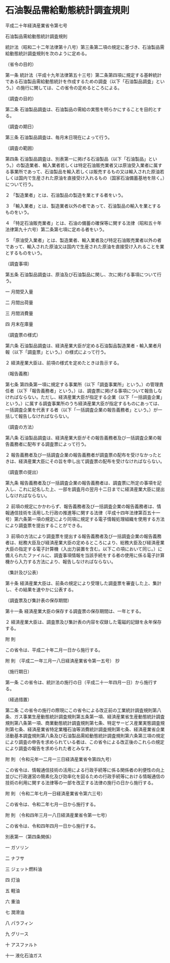 # 石油製品需給動態統計調査規則

平成二十年経済産業省令第七号

石油製品需給動態統計調査規則

統計法（昭和二十二年法律第十八号）第三条第二項の規定に基づき、石油製品需給動態統計調査規則を次のように定める。

（省令の目的）

第一条 統計法（平成十九年法律第五十三号）第二条第四項に規定する基幹統計である石油製品需給動態統計を作成するための調査（以下「石油製品調査」という。）の施行に関しては、この省令の定めるところによる。

（調査の目的）

第二条 石油製品調査は、石油製品の需給の実態を明らかにすることを目的とする。

（調査の期日）

第三条 石油製品調査は、毎月末日現在によって行う。

（調査の範囲）

第四条 石油製品調査は、別表第一に掲げる石油製品（以下「石油製品」という。）の製造業者、輸入業者若しくは特定石油販売業者又は原油受入業者に属する事業所であって、石油製品を輸入若しくは販売するもの又は輸入された原油若しくは国内で生産された原油を直接受け入れるもの（国家石油備蓄基地を除く。）について行う。

２ 「製造業者」とは、石油製品の製造を業とする者をいう。

３ 「輸入業者」とは、製造業者以外の者であって、石油製品の輸入を業とするものをいう。

４ 「特定石油販売業者」とは、石油の備蓄の確保等に関する法律（昭和五十年法律第九十六号）第二条第七項に定める者をいう。

５ 「原油受入業者」とは、製造業者、輸入業者及び特定石油販売業者以外の者であって、輸入された原油又は国内で生産された原油を直接受け入れることを業とするものをいう。

（調査事項）

第五条 石油製品調査は、原油及び石油製品に関し、次に掲げる事項について行う。

一 月間受入量

二 月間出荷量

三 月間消費量

四 月末在庫量

（調査票の様式）

第六条 石油製品調査は、経済産業大臣が定める石油製品製造業者・輸入業者月報（以下「調査票」という。）の様式によって行う。

２ 経済産業大臣は、前項の様式を定めたときは告示する。

（報告義務）

第七条 第四条第一項に規定する事業所（以下「調査事業所」という。）の管理責任者（以下「報告義務者」という。）は、調査票に掲げる事項について報告しなければならない。ただし、経済産業大臣が指定する企業（以下「一括調査企業」という。）に属する調査事業所のうち経済産業大臣が指定するものにあっては、一括調査企業を代表する者（以下「一括調査企業の報告義務者」という。）が一括して報告しなければならない。

（調査の方法）

第八条 石油製品調査は、経済産業大臣がその報告義務者及び一括調査企業の報告義務者に配布する調査票によって行う。

２ 報告義務者及び一括調査企業の報告義務者が調査票の配布を受けなかったときは、経済産業大臣にその旨を申し出て調査票の配布を受けなければならない。

（調査票の提出）

第九条 報告義務者及び一括調査企業の報告義務者は、調査票に所定の事項を記入し、これに記名した上、一部を調査月の翌月十二日までに経済産業大臣に提出しなければならない。

２ 前項の規定にかかわらず、報告義務者及び一括調査企業の報告義務者は、情報通信技術を活用した行政の推進等に関する法律（平成十四年法律第百五十一号）第六条第一項の規定により同項に規定する電子情報処理組織を使用する方法により調査票を提出することができる。

３ 前項の方法により調査票を提出する報告義務者及び一括調査企業の報告義務者は、総務大臣及び経済産業大臣の定めるところにより、総務大臣及び経済産業大臣の指定する電子計算機（入出力装置を含む。以下この項において同じ。）に備えられたファイルに、調査事項情報を当該手続をする者の使用に係る電子計算機から入力する方法により、報告しなければならない。

（集計及び公表）

第十条 経済産業大臣は、前条の規定により受理した調査票を審査した上、集計し、その結果を速やかに公表する。

（調査票及び集計表の保存期間）

第十一条 経済産業大臣の保存する調査票の保存期間は、一年とする。

２ 経済産業大臣は、調査票及び集計表の内容を収録した電磁的記録を永年保存する。

附 則

この省令は、平成二十年二月一日から施行する。

附 則 （平成二一年三月一八日経済産業省令第一五号） 抄

（施行期日）

第一条 この省令は、統計法の施行の日（平成二十一年四月一日）から施行する。

（経過措置）

第二条 この省令の施行の際現にこの省令による改正前の工業統計調査規則第八条、ガス事業生産動態統計調査規則第五条第一項、経済産業省生産動態統計調査規則第八条第一項、商業動態統計調査規則第七条、特定サービス産業実態調査規則第七条、経済産業省特定業種石油等消費統計調査規則第七条、経済産業省企業活動基本調査規則第八条及び石油製品需給動態統計調査規則第六条第三項の規定により調査の申告を求められている者は、この省令による改正後のこれらの規定により調査の報告を求められた者とみなす。

附 則 （令和元年一二月一三日経済産業省令第四九号）

この省令は、情報通信技術の活用による行政手続等に係る関係者の利便性の向上並びに行政運営の簡素化及び効率化を図るための行政手続等における情報通信の技術の利用に関する法律等の一部を改正する法律の施行の日から施行する。

附 則 （令和二年七月一日経済産業省令第六三号）

この省令は、令和二年七月一日から施行する。

附 則 （令和四年三月一八日経済産業省令第一七号）

この省令は、令和四年四月一日から施行する。

別表第一（第四条関係）

一 ガソリン

二 ナフサ

三 ジェット燃料油

四 灯油

五 軽油

六 重油

七 潤滑油

八 パラフィン

九 グリース

十 アスファルト

十一 液化石油ガス

